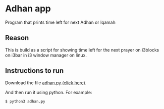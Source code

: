 # Adhan app
Program that prints time left for next Adhan or Iqamah

## Reason
This is build as a script for showing time left for the next prayer on i3blocks on i3bar in i3 window manager on linux.

## Instructions to run
Download the file [adhan.py (click here)](https://raw.githubusercontent.com/an4s911/azan-app/main/adhan.py?token=GHSAT0AAAAAACOB73KDU6K63YPI5PVCZJPEZORCMVA).

And then run it using python. For example:
```bash
$ python3 adhan.py
```
